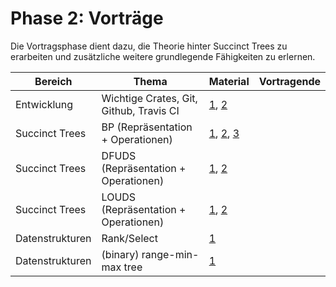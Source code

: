 # Phase 2: Vorträge

Die Vortragsphase dient dazu, die Theorie hinter Succinct Trees zu erarbeiten und zusätzliche weitere grundlegende Fähigkeiten zu erlernen.

| Bereich | Thema | Material | Vortragende |
| ------- | ----- | -------- | ----------- |
| Entwicklung | Wichtige Crates, Git, Github, Travis CI | [1](https://docs.rs/error-chain), [2](https://docs.rs/itertools) | |
| Succinct Trees | BP (Repräsentation + Operationen) | [1](https://www.dcc.uchile.cl/~gnavarro/ps/alenex10.pdf), [2](https://doi.org/10.1109/SFCS.1989.63533), [3](https://epubs.siam.org/doi/pdf/10.1137/S0097539799364092) | |
| Succinct Trees | DFUDS (Repräsentation + Operationen) | [1](https://www.dcc.uchile.cl/~gnavarro/ps/alenex10.pdf), [2](https://doi.org/10.1007/s00453-004-1146-6) | |
| Succinct Trees | LOUDS (Repräsentation + Operationen) | [1](https://www.dcc.uchile.cl/~gnavarro/ps/alenex10.pdf), [2](https://doi.org/10.1109/SFCS.1989.63533) | |
| Datenstrukturen | Rank/Select | [1](https://www.dcc.uchile.cl/~gnavarro/ps/wea05.pdf) | |
| Datenstrukturen | (binary) range-min-max tree | [1](https://arxiv.org/pdf/1601.06939.pdf) | |